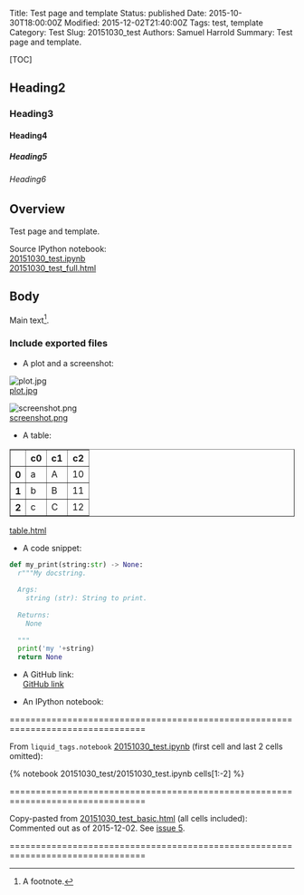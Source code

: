 Title: Test page and template
Status: published
Date: 2015-10-30T18:00:00Z
Modified: 2015-12-02T21:40:00Z
Tags: test, template
Category: Test
Slug: 20151030_test
Authors: Samuel Harrold
Summary: Test page and template.

[TOC]

## Heading2
### Heading3
#### Heading4
##### Heading5
###### Heading6

## Overview

Test page and template.

Source IPython notebook:  
[20151030_test.ipynb]({filename}/static/20151030_test/20151030_test.ipynb)  
[20151030_test_full.html]({filename}/static/20151030_test/20151030_test_full.html)  

## Body

Main text[^1].

[^1]: A footnote.

### Include exported files

* A plot and a screenshot:

![plot.jpg]({filename}/static/20151030_test/plot.jpg)  
[plot.jpg]({filename}/static/20151030_test/plot.jpg)  

<!--
TODO: Format images below with HTML
https://github.com/stharrold/stharrold.github.io/issues/16
-->

<!--
<a href="/static/20151030_test/plot.jpg" type="image/jpeg">
  <img src="/static/20151030_test/plot.jpg" alt="plot" align="left" width="200"/>
</a>
<a href="/static/20151030_test/plot.jpg" type="image/jpeg">plot.jpg</a>
-->

![screenshot.png]({filename}/static/20151030_test/screenshot.png)  
[screenshot.png]({filename}/static/20151030_test/screenshot.png)  

<!--
<a href="/static/20151030_test/screenshot.png" type="image/png">
  <img src="/static/20151030_test/screenshot.png" alt="screenshot" align="left" width="200"/>
</a>
<a href="/static/20151030_test/screenshot.png" type="image/png">screenshot.png</a>
-->

* A table:

<!--
TODO: Add table by embedding html rather than copy-paste.
https://github.com/stharrold/stharrold.github.io/issues/5
-->

<table border="1" class="dataframe">
  <thead>
    <tr style="text-align: right;">
      <th></th>
      <th>c0</th>
      <th>c1</th>
      <th>c2</th>
    </tr>
  </thead>
  <tbody>
    <tr>
      <th>0</th>
      <td>a</td>
      <td>A</td>
      <td>10</td>
    </tr>
    <tr>
      <th>1</th>
      <td>b</td>
      <td>B</td>
      <td>11</td>
    </tr>
    <tr>
      <th>2</th>
      <td>c</td>
      <td>C</td>
      <td>12</td>
    </tr>
  </tbody>
</table>

[table.html]({filename}/static/20151030_test/table.html)

* A code snippet:

```python
def my_print(string:str) -> None:
  r"""My docstring.
  
  Args:
    string (str): String to print.
  
  Returns:
    None
  
  """
  print('my '+string)
  return None
```  

* A GitHub link:  
[GitHub link](https://github.com/stharrold/demo/blob/5ececb3b400ea8d51bcb396933e6b9c2a7b29963/demo/utils.py#L27-L62)

<!--
TODO: Include a D3 document in an ipynb and as embedded html.
https://github.com/stharrold/stharrold.github.io/issues/14
-->

* An IPython notebook:  

================================================================================

From `liquid_tags.notebook` [20151030_test.ipynb]({filename}/static/20151030_test/20151030_test.ipynb) (first cell and last 2 cells omitted):

{% notebook 20151030_test/20151030_test.ipynb cells[1:-2] %}

================================================================================

Copy-pasted from [20151030_test_basic.html]({filename}/static/20151030_test/20151030_test_basic.html) (all cells included):  
Commented out as of 2015-12-02. See [issue 5](https://github.com/stharrold/stharrold.github.io/issues/5).

<!--
Note:
Do not prettify (e.g. with JS Beautify) the "basic" HTML export, otherwise it will not render correctly.
Note: block-level <div> are supported with blank lines before and after http://daringfireball.net/projects/markdown/syntax#html
Note: Remove liquid_tags.notebook before testing below
-->

<!--
<div class="cell border-box-sizing text_cell rendered">
<div class="prompt input_prompt">
</div>
<div class="inner_cell">
<div class="text_cell_render border-box-sizing rendered_html">
<h1 id="20151030_test">20151030_test<a class="anchor-link" href="#20151030_test">&#182;</a></h1><h1 id="Heading1">Heading1<a class="anchor-link" href="#Heading1">&#182;</a></h1><h2 id="Heading2">Heading2<a class="anchor-link" href="#Heading2">&#182;</a></h2><h3 id="Heading3">Heading3<a class="anchor-link" href="#Heading3">&#182;</a></h3><h4 id="Heading4">Heading4<a class="anchor-link" href="#Heading4">&#182;</a></h4><h5 id="Heading5">Heading5<a class="anchor-link" href="#Heading5">&#182;</a></h5><h6 id="Heading6">Heading6<a class="anchor-link" href="#Heading6">&#182;</a></h6><p>Description.</p>
<h2 id="Initialization">Initialization<a class="anchor-link" href="#Initialization">&#182;</a></h2><h3 id="Imports">Imports<a class="anchor-link" href="#Imports">&#182;</a></h3>
</div>
</div>
</div>
<div class="cell border-box-sizing code_cell rendered">
<div class="input">
<div class="prompt input_prompt">In&nbsp;[1]:</div>
<div class="inner_cell">
    <div class="input_area">
<div class=" highlight hl-ipython3"><pre><span class="n">cd</span> <span class="o">~</span>
</pre></div>

</div>
</div>
</div>

<div class="output_wrapper">
<div class="output">


<div class="output_area"><div class="prompt"></div>
<div class="output_subarea output_stream output_stdout output_text">
<pre>/home/samuel_harrold
</pre>
</div>
</div>

</div>
</div>

</div>
<div class="cell border-box-sizing code_cell rendered">
<div class="input">
<div class="prompt input_prompt">In&nbsp;[2]:</div>
<div class="inner_cell">
    <div class="input_area">
<div class=" highlight hl-ipython3"><pre><span class="c"># Import standard packages.</span>
<span class="kn">import</span> <span class="nn">os</span>
<span class="kn">import</span> <span class="nn">subprocess</span>
<span class="c"># Import installed packages.</span>
<span class="kn">import</span> <span class="nn">matplotlib.pyplot</span> <span class="k">as</span> <span class="nn">plt</span>
<span class="kn">import</span> <span class="nn">pandas</span> <span class="k">as</span> <span class="nn">pd</span>
<span class="c"># Import local packages.</span>
<span class="c"># TODO: remove autoreload after testing.</span>
<span class="c"># %load_ext autoreload</span>
<span class="c"># %autoreload 2</span>
<span class="c"># IPython magic.</span>
<span class="o">%</span><span class="k">matplotlib</span> inline
</pre></div>

</div>
</div>
</div>

</div>
<div class="cell border-box-sizing text_cell rendered">
<div class="prompt input_prompt">
</div>
<div class="inner_cell">
<div class="text_cell_render border-box-sizing rendered_html">
<h2 id="Globals">Globals<a class="anchor-link" href="#Globals">&#182;</a></h2>
</div>
</div>
</div>
<div class="cell border-box-sizing code_cell rendered">
<div class="input">
<div class="prompt input_prompt">In&nbsp;[3]:</div>
<div class="inner_cell">
    <div class="input_area">
<div class=" highlight hl-ipython3"><pre><span class="n">path_static</span> <span class="o">=</span> <span class="n">os</span><span class="o">.</span><span class="n">path</span><span class="o">.</span><span class="n">join</span><span class="p">(</span><span class="n">os</span><span class="o">.</span><span class="n">path</span><span class="o">.</span><span class="n">expanduser</span><span class="p">(</span><span class="s">r&#39;~&#39;</span><span class="p">),</span> <span class="s">r&#39;stharrold.github.io/content/static&#39;</span><span class="p">)</span>
<span class="n">basename</span> <span class="o">=</span> <span class="s">r&#39;20151030_test&#39;</span>
</pre></div>

</div>
</div>
</div>

</div>
<div class="cell border-box-sizing text_cell rendered">
<div class="prompt input_prompt">
</div>
<div class="inner_cell">
<div class="text_cell_render border-box-sizing rendered_html">
<h2 id="Section-1">Section 1<a class="anchor-link" href="#Section-1">&#182;</a></h2><p>Description of section 1.</p>

</div>
</div>
</div>
<div class="cell border-box-sizing code_cell rendered">
<div class="input">
<div class="prompt input_prompt">In&nbsp;[4]:</div>
<div class="inner_cell">
    <div class="input_area">
<div class=" highlight hl-ipython3"><pre><span class="n">df</span> <span class="o">=</span> <span class="n">pd</span><span class="o">.</span><span class="n">DataFrame</span><span class="p">([[</span><span class="s">&#39;a&#39;</span><span class="p">,</span> <span class="s">&#39;A&#39;</span><span class="p">,</span> <span class="mi">10</span><span class="p">],</span> <span class="p">[</span><span class="s">&#39;b&#39;</span><span class="p">,</span> <span class="s">&#39;B&#39;</span><span class="p">,</span> <span class="mi">11</span><span class="p">],</span> <span class="p">[</span><span class="s">&#39;c&#39;</span><span class="p">,</span> <span class="s">&#39;C&#39;</span><span class="p">,</span> <span class="mi">12</span><span class="p">]],</span> <span class="n">columns</span><span class="o">=</span><span class="p">[</span><span class="s">&#39;c0&#39;</span><span class="p">,</span> <span class="s">&#39;c1&#39;</span><span class="p">,</span> <span class="s">&#39;c2&#39;</span><span class="p">])</span>
<span class="n">path_html</span> <span class="o">=</span> <span class="n">os</span><span class="o">.</span><span class="n">path</span><span class="o">.</span><span class="n">join</span><span class="p">(</span><span class="n">path_static</span><span class="p">,</span> <span class="n">basename</span><span class="p">,</span> <span class="s">r&#39;table.html&#39;</span><span class="p">)</span>
<span class="n">df</span><span class="o">.</span><span class="n">to_html</span><span class="p">(</span><span class="n">buf</span><span class="o">=</span><span class="n">path_html</span><span class="p">)</span>
<span class="nb">print</span><span class="p">(</span><span class="n">path_html</span><span class="p">)</span>
<span class="n">df</span>
</pre></div>

</div>
</div>
</div>

<div class="output_wrapper">
<div class="output">


<div class="output_area"><div class="prompt"></div>
<div class="output_subarea output_stream output_stdout output_text">
<pre>/home/samuel_harrold/stharrold.github.io/content/static/20151030_test/table.html
</pre>
</div>
</div>

<div class="output_area"><div class="prompt output_prompt">Out[4]:</div>

<div class="output_html rendered_html output_subarea output_execute_result">
<div>
<table border="1" class="dataframe">
  <thead>
    <tr style="text-align: right;">
      <th></th>
      <th>c0</th>
      <th>c1</th>
      <th>c2</th>
    </tr>
  </thead>
  <tbody>
    <tr>
      <th>0</th>
      <td>a</td>
      <td>A</td>
      <td>10</td>
    </tr>
    <tr>
      <th>1</th>
      <td>b</td>
      <td>B</td>
      <td>11</td>
    </tr>
    <tr>
      <th>2</th>
      <td>c</td>
      <td>C</td>
      <td>12</td>
    </tr>
  </tbody>
</table>
</div>
</div>

</div>

</div>
</div>

</div>
<div class="cell border-box-sizing code_cell rendered">
<div class="input">
<div class="prompt input_prompt">In&nbsp;[5]:</div>
<div class="inner_cell">
    <div class="input_area">
<div class=" highlight hl-ipython3"><pre><span class="n">plt</span><span class="o">.</span><span class="n">plot</span><span class="p">([</span><span class="mi">0</span><span class="p">,</span><span class="mi">1</span><span class="p">],</span> <span class="p">[</span><span class="mi">0</span><span class="p">,</span><span class="mi">1</span><span class="p">])</span>
<span class="n">path_jpg</span> <span class="o">=</span> <span class="n">os</span><span class="o">.</span><span class="n">path</span><span class="o">.</span><span class="n">join</span><span class="p">(</span><span class="n">path_static</span><span class="p">,</span> <span class="n">basename</span><span class="p">,</span> <span class="s">r&#39;plot.jpg&#39;</span><span class="p">)</span>
<span class="n">plt</span><span class="o">.</span><span class="n">savefig</span><span class="p">(</span><span class="n">path_jpg</span><span class="p">)</span>
<span class="nb">print</span><span class="p">(</span><span class="n">path_jpg</span><span class="p">)</span>
</pre></div>

</div>
</div>
</div>

<div class="output_wrapper">
<div class="output">


<div class="output_area"><div class="prompt"></div>
<div class="output_subarea output_stream output_stdout output_text">
<pre>/home/samuel_harrold/stharrold.github.io/content/static/20151030_test/plot.jpg
</pre>
</div>
</div>

<div class="output_area"><div class="prompt"></div>


<div class="output_png output_subarea ">
<img src="data:image/png;base64,iVBORw0KGgoAAAANSUhEUgAAAXcAAAEACAYAAABI5zaHAAAABHNCSVQICAgIfAhkiAAAAAlwSFlz
AAALEgAACxIB0t1+/AAAEQFJREFUeJzt3W2opOV9gPHr31ULgRhThEDWDabJkuoHJQm7WtI2IxE8
MTRCChWTHDEJREo39IMQYz9kD4QlCPshDVtOXTEvtJAtJELXIJHQZkgQNVFXjc1u2G0q2V1Bat4I
Qdhd/PfDjLuP4zkzz8x5ZuZ5uX5w4Dxnbp+5vTnn3st7do6RmUiS2uWPlj0BSVL13NwlqYXc3CWp
hdzcJamF3NwlqYXc3CWphSZu7hHxtYh4KSJ+OmbMVyPieEQ8GxHvrXaKkqRplSn3rwMrmz0YETcD
787MncBngfWK5iZJmtHEzT0zfwT8ZsyQjwLfHI59ArgsIt5WzfQkSbOo4sx9O3CycH0KuKKC+0qS
ZlTVC6oxcu3vNJCkJbqognucBnYUrq8Yfu11IsINX5JmkJmjAT1RFeV+GLgdICKuB36bmS9tNDAz
/chk7969S59DXT5cC9fCtbjw8fTTyTXXJB/5SHL69OBrs5pY7hHxLeCDwOURcRLYC1w83Kzvy8yH
I+LmiDgB/AH41MyzkaQOOnMG9u2D9XXYvx9WVyGmbvXXm7i5Z+ZtJcbs2do0JKmbjhyBO+6AHTvg
mWfg7W+v5r6+Q3UJer3esqdQG67FBa7FBV1YizNnYO9euOkmuOsueOih6jZ2gNjKmc5UTxSRi3ou
SaqzYq0fPDh+U48IckkvqEqSSph3rRdV8VchJUkTzOtsfTOWuyTN0SJrvchyl6Q5WXStF1nuklSx
ZdV6keUuSRVaZq0XWe6SVIE61HqR5S5JW1SXWi+y3CVpRnWr9SLLXZJmUMdaL7LcJWkKda71Istd
kkqqe60XWe6SNEFTar3IcpekMZpU60WWuyRtoIm1XmS5S9KIptZ6keUuSUNNr/Uiy12SaEetF1nu
kjqtTbVeZLlL6qy21XqR5S6pc9pa60WWu6ROaXOtF1nukjqhC7VeZLlLar2u1HqR5S6ptbpW60WW
u6RW6mKtF1nuklqly7VeZLlLao2u13qR5S6p8az1N7LcJTWatb4xy11SI1nr41nukhrHWp/McpfU
GNZ6eZa7pEaw1qczsdwjYiUijkXE8Yi4e4PH3xIRD0XEMxHxfETcMZeZSuoka302Y8s9IrYBB4Ab
gdPATyLicGYeLQz7e+D5zPzriLgc+HlE/FtmnpvbrCV1grU+u0nlvhs4kZkvZOZZ4BBwy8iYV4FL
h59fCvzKjV3SVljrWzfpzH07cLJwfQq4bmTMAeChiHgReDPwt9VNT1LXWOvVmLS5Z4l7rABPZ+YN
EfEu4PsRcW1m/n504Nra2vnPe70evV5viqlKarMzZ2DfPlhfh/37YXUVIpY9q8Xr9/v0+/0t3ycy
N9+/I+J6YC0zV4bX9wCvZua9hTHfBb6cmY8Or/8TuDsznxy5V457LkndVaz1gwet9aKIIDOn/mNu
0pn7k8DOiLgyIi4BbgUOj4z5JYMXXImItwHvAX4x7UQkdY9n6/Mz9lgmM89FxB7gEWAb8EBmHo2I
O4eP3wd8CfhGRDwHBPD5zPz1nOctqeE8W5+vsccylT6RxzKS8Gx9WrMey/gOVUkLY60vjr9bRtLc
eba+eJa7pLmy1pfDcpc0F9b6clnukipnrS+f5S6pMtZ6fVjukiphrdeL5S5pS6z1erLcJc3MWq8v
y13S1Kz1+rPcJU3FWm8Gy11SKdZ6s1jukiay1pvHcpe0KWu9uSx3SRuy1pvNcpf0OtZ6O1juks6z
1tvDcpdkrbeQ5S51nLXeTpa71FHWertZ7lIHWevtZ7lLHWKtd4flLnWEtd4tlrvUctZ6N1nuUotZ
691luUstZK3LcpdaxloXWO5Sa1jrKrLcpRaw1jXKcpcazFrXZix3qaGsdY1juUsNY62rDMtdahBr
XWVZ7lIDWOualuUu1Zy1rllMLPeIWImIYxFxPCLu3mRMLyKORMTzEdGvfJZSB1nr2oqx5R4R24AD
wI3AaeAnEXE4M48WxlwG/DNwU2aeiojL5zlhqQusdW3VpHLfDZzIzBcy8yxwCLhlZMzHge9k5imA
zHy5+mlK3WCtqyqTzty3AycL16eA60bG7AQujogfAG8G/ikz/7W6KUrdYK2rSpM29yxxj4uB9wEf
At4EPBYRj2fm8a1OTuqCM2dg3z5YX4f9+2F1FSKWPSs13aTN/TSwo3C9g0G9F50EXs7MV4BXIuKH
wLXAGzb3tbW185/3ej16vd70M5ZaxFrXqH6/T7/f3/J9InPzOI+Ii4CfM6jyF4EfA7eNvKD6Zwxe
dL0J+GPgCeDWzPzZyL1y3HNJXWKtq6yIIDOn/u4YW+6ZeS4i9gCPANuABzLzaETcOXz8vsw8FhHf
A54DXgXuH93YJV1grWsRxpZ7pU9kuavjrHXNYi7lLqka1roWzd8tI82Rf29dy2K5S3NirWuZLHep
Yta66sBylypkrasuLHepAta66sZyl7bIWlcdWe7SjKx11ZnlLs3AWlfdWe7SFKx1NYXlLpVkratJ
LHdpAmtdTWS5S2NY62oqy13agLWuprPcpRHWutrAcpeGrHW1ieUuYa2rfSx3dZq1rray3NVZ1rra
zHJX51jr6gLLXZ1irasrLHd1grWurrHc1XrWurrIcldrWevqMstdrWStq+ssd7WKtS4NWO5qDWtd
usByV+NZ69IbWe5qNGtd2pjlrkay1qXxLHc1jrUuTWa5qzGsdak8y12NYK1L07HcVWvWujQby121
Za1Ls7PcVTvWurR1Ezf3iFiJiGMRcTwi7h4zbldEnIuIj1U7RXXJkSOwaxc89dSg1m+/HSKWPSup
ecZu7hGxDTgArABXA7dFxFWbjLsX+B7gj6KmZq1L1Zp05r4bOJGZLwBExCHgFuDoyLjPAd8GdlU9
QbWfZ+tS9SYdy2wHThauTw2/dl5EbGew4a8Pv5SVzU6tZq1L8zOp3Mts1F8BvpCZGRGBxzIqwVqX
5mvS5n4a2FG43sGg3oveDxwa7OtcDnw4Is5m5uHRm62trZ3/vNfr0ev1pp+xGu3MGdi3D9bXYf9+
WF31BVOpqN/v0+/3t3yfyNw8ziPiIuDnwIeAF4EfA7dl5uiZ+2vjvw48lJkPbvBYjnsutV+x1g8e
tNalMiKCzJw6gcaeuWfmOWAP8AjwM+DfM/NoRNwZEXfONlV1jWfr0uKNLfdKn8hy7yRrXdqauZS7
NCtrXVouf7eMKuffhJGWz3JXZax1qT4sd1XCWpfqxXLXlljrUj1Z7pqZtS7Vl+WuqVnrUv1Z7pqK
tS41g+WuUqx1qVksd01krUvNY7lrU9a61FyWuzZkrUvNZrnrdax1qR0sd51nrUvtYbnLWpdayHLv
OGtdaifLvaOsdandLPcOstal9rPcO8Ral7rDcu8Ia13qFsu95ax1qZss9xaz1qXustxbyFqXZLm3
jLUuCSz31rDWJRVZ7i1grUsaZbk3mLUuaTOWe0NZ65LGsdwbxlqXVIbl3iDWuqSyLPcGsNYlTcty
rzlrXdIsLPeastYlbYXlXkPWuqStstxrxFqXVBXLvSasdUlVKlXuEbESEcci4nhE3L3B45+IiGcj
4rmIeDQirql+qu1krUuah4nlHhHbgAPAjcBp4CcRcTgzjxaG/QL4q8z8XUSsAAeB6+cx4Tax1iXN
S5ly3w2cyMwXMvMscAi4pTggMx/LzN8NL58Arqh2mu1irUuatzJn7tuBk4XrU8B1Y8Z/Bnh4K5Nq
M2td0iKU2dyz7M0i4gbg08AHNnp8bW3t/Oe9Xo9er1f21o135gzs2wfr67B/P6yuQsSyZyWpbvr9
Pv1+f8v3iczxe3dEXA+sZebK8Poe4NXMvHdk3DXAg8BKZp7Y4D456bnaqljrBw9a65LKiwgyc+oU
LHPm/iSwMyKujIhLgFuBwyNP/g4GG/snN9rYu8qzdUnLMvFYJjPPRcQe4BFgG/BAZh6NiDuHj98H
fBF4K7Aeg7OGs5m5e37Trj/P1iUt08RjmcqeqCPHMp6tS6rSrMcyvkO1Qta6pLrwd8tUwLN1SXVj
uW+RtS6pjiz3GVnrkurMcp+BtS6p7iz3KVjrkprCci/JWpfUJJb7BNa6pCay3Mew1iU1leW+AWtd
UtNZ7iOsdUltYLkPWeuS2sRyx1qX1D6dLndrXVJbdbbcrXVJbda5crfWJXVBp8rdWpfUFZ0od2td
Ute0vtytdUld1Npyt9YldVkry91al9R1rSp3a12SBlpT7ta6JF3Q+HK31iXpjRpd7ta6JG2skeVu
rUvSeI0rd2tdkiZrTLlb65JUXiPK3VqXpOnUutytdUmaTW3L3VqXpNnVrtytdUnaulqVu7UuSdWo
Rblb65JUraWXu7UuSdWbWO4RsRIRxyLieETcvcmYrw4ffzYi3lvmia11SZqfsZt7RGwDDgArwNXA
bRFx1ciYm4F3Z+ZO4LPA+qQnPXIEdu2Cp54a1Prtt0PEzP8OjdPv95c9hdpwLS5wLS5wLbZuUrnv
Bk5k5guZeRY4BNwyMuajwDcBMvMJ4LKIeNtGN7PWB/zGvcC1uMC1uMC12LpJZ+7bgZOF61PAdSXG
XAG8NHqzXbs8W5ekRZi0uWfJ+4weqmz4z911F6yudusIRpKWITI3378j4npgLTNXhtf3AK9m5r2F
Mf8C9DPz0PD6GPDBzHxp5F5l/6CQJBVk5tRJPKncnwR2RsSVwIvArcBtI2MOA3uAQ8M/DH47urHP
OjlJ0mzGbu6ZeS4i9gCPANuABzLzaETcOXz8vsx8OCJujogTwB+AT8191pKkscYey0iSmqnyXz8w
rzc9NdGktYiITwzX4LmIeDQirlnGPBehzPfFcNyuiDgXER9b5PwWpeTPRy8ijkTE8xHRX/AUF6bE
z8dbIuKhiHhmuBZ3LGGaCxERX4uIlyLip2PGTLdvZmZlHwyObk4AVwIXA88AV42MuRl4ePj5dcDj
Vc6hLh8l1+LPgbcMP1/p8loUxv0X8F3gb5Y97yV9T1wG/DdwxfD68mXPe4lr8Y/Al19bB+BXwEXL
nvuc1uMvgfcCP93k8an3zarLvdI3PTXcxLXIzMcy83fDyycYvD+gjcp8XwB8Dvg28H+LnNwClVmH
jwPfycxTAJn58oLnuChl1uJV4NLh55cCv8rMcwuc48Jk5o+A34wZMvW+WfXmvtEbmraXGNPGTa3M
WhR9Bnh4rjNanolrERHbGfxwv/brK9r4YlCZ74mdwJ9ExA8i4smIWF3Y7BarzFocAK6OiBeBZ4F/
WNDc6mjqfbPq3wpZ6ZueGq70v1NE3AB8GvjA/KazVGXW4ivAFzIzIyJ44/dIG5RZh4uB9wEfAt4E
PBYRj2fm8bnObPHKrMUK8HRm3hAR7wK+HxHXZubv5zy3uppq36x6cz8N7Chc72DwJ8y4MVcMv9Y2
ZdaC4Yuo9wMrmTnuP8uarMxavJ/BeyVgcL764Yg4m5mHFzPFhSizDieBlzPzFeCViPghcC3Qts29
zFrcAXwZIDP/JyL+F3gPg/ffdM3U+2bVxzLn3/QUEZcweNPT6A/nYeB2OP8O2A3f9NQCE9ciIt4B
PAh8MjNPLGGOizJxLTLzTzPznZn5Tgbn7n/Xso0dyv18/AfwFxGxLSLexODFs58teJ6LUGYtfgnc
CDA8X34P8IuFzrI+pt43Ky339E1P55VZC+CLwFuB9WGxns3M3cua87yUXIvWK/nzcSwivgc8x+AF
xfszs3Wbe8nviS8B34iI5xgcSXw+M3+9tEnPUUR8C/ggcHlEnAT2Mjiim3nf9E1MktRCtfh/qEqS
quXmLkkt5OYuSS3k5i5JLeTmLkkt5OYuSS3k5i5JLeTmLkkt9P/QCATqbUd/9wAAAABJRU5ErkJg
gg==
"
>
</div>

</div>

</div>
</div>

</div>
<div class="cell border-box-sizing text_cell rendered">
<div class="prompt input_prompt">
</div>
<div class="inner_cell">
<div class="text_cell_render border-box-sizing rendered_html">
<h2 id="Export-ipynb-to-html">Export ipynb to html<a class="anchor-link" href="#Export-ipynb-to-html">&#182;</a></h2>
</div>
</div>
</div>
<div class="cell border-box-sizing code_cell rendered">
<div class="input">
<div class="prompt input_prompt">In&nbsp;[6]:</div>
<div class="inner_cell">
    <div class="input_area">
<div class=" highlight hl-ipython3"><pre><span class="n">path_ipynb</span> <span class="o">=</span> <span class="n">os</span><span class="o">.</span><span class="n">path</span><span class="o">.</span><span class="n">join</span><span class="p">(</span><span class="n">path_static</span><span class="p">,</span> <span class="n">basename</span><span class="p">,</span> <span class="n">basename</span><span class="o">+</span><span class="s">&#39;.ipynb&#39;</span><span class="p">)</span>
<span class="k">for</span> <span class="n">template</span> <span class="ow">in</span> <span class="p">[</span><span class="s">&#39;basic&#39;</span><span class="p">,</span> <span class="s">&#39;full&#39;</span><span class="p">]:</span>
    <span class="n">path_html</span> <span class="o">=</span> <span class="n">os</span><span class="o">.</span><span class="n">path</span><span class="o">.</span><span class="n">splitext</span><span class="p">(</span><span class="n">path_ipynb</span><span class="p">)[</span><span class="mi">0</span><span class="p">]</span><span class="o">+</span><span class="s">&#39;_&#39;</span><span class="o">+</span><span class="n">template</span><span class="o">+</span><span class="s">&#39;.html&#39;</span>
    <span class="n">cmd</span> <span class="o">=</span> <span class="p">[</span><span class="s">&#39;jupyter&#39;</span><span class="p">,</span> <span class="s">&#39;nbconvert&#39;</span><span class="p">,</span> <span class="s">&#39;--to&#39;</span><span class="p">,</span> <span class="s">&#39;html&#39;</span><span class="p">,</span> <span class="s">&#39;--template&#39;</span><span class="p">,</span> <span class="n">template</span><span class="p">,</span> <span class="n">path_ipynb</span><span class="p">,</span> <span class="s">&#39;--output&#39;</span><span class="p">,</span> <span class="n">path_html</span><span class="p">]</span>
    <span class="nb">print</span><span class="p">(</span><span class="s">&#39; &#39;</span><span class="o">.</span><span class="n">join</span><span class="p">(</span><span class="n">cmd</span><span class="p">))</span>
    <span class="n">subprocess</span><span class="o">.</span><span class="n">run</span><span class="p">(</span><span class="n">args</span><span class="o">=</span><span class="n">cmd</span><span class="p">,</span> <span class="n">check</span><span class="o">=</span><span class="k">True</span><span class="p">)</span>
</pre></div>

</div>
</div>
</div>

<div class="output_wrapper">
<div class="output">


<div class="output_area"><div class="prompt"></div>
<div class="output_subarea output_stream output_stdout output_text">
<pre>jupyter nbconvert --to html --template basic /home/samuel_harrold/stharrold.github.io/content/static/20151030_test/20151030_test.ipynb --output /home/samuel_harrold/stharrold.github.io/content/static/20151030_test/20151030_test_basic.html
jupyter nbconvert --to html --template full /home/samuel_harrold/stharrold.github.io/content/static/20151030_test/20151030_test.ipynb --output /home/samuel_harrold/stharrold.github.io/content/static/20151030_test/20151030_test_full.html
</pre>
</div>
</div>

</div>
</div>

</div>
-->

================================================================================

